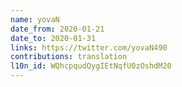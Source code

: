 ```yaml
---
name: yovaN
date_from: 2020-01-21
date_to: 2020-01-31
links: https://twitter.com/yovaN490
contributions: translation
l10n_id: WQhcpqudQygIEtNqfU0zOshdM20
---
```


